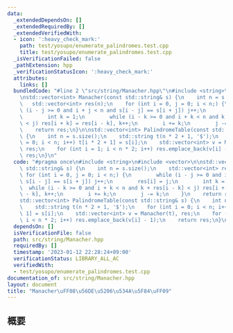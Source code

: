 ```yaml
---
data:
  _extendedDependsOn: []
  _extendedRequiredBy: []
  _extendedVerifiedWith:
  - icon: ':heavy_check_mark:'
    path: test/yosupo/enumerate_palindromes.test.cpp
    title: test/yosupo/enumerate_palindromes.test.cpp
  _isVerificationFailed: false
  _pathExtension: hpp
  _verificationStatusIcon: ':heavy_check_mark:'
  attributes:
    links: []
  bundledCode: "#line 2 \"src/string/Manacher.hpp\"\n#include <string>\n#include <vector>\n\
    \nstd::vector<int> Manacher(const std::string& s) {\n    int n = s.size();\n \
    \   std::vector<int> res(n);\n    for (int i = 0, j = 0; i < n;) {\n        while\
    \ (i - j >= 0 and i + j < n and s[i - j] == s[i + j]) j++;\n        res[i] = j;\n\
    \        int k = 1;\n        while (i - k >= 0 and i + k < n and k + res[i - k]\
    \ < j) res[i + k] = res[i - k], k++;\n        i += k;\n        j -= k;\n    }\n\
    \    return res;\n}\n\nstd::vector<int> PalindromeTable(const std::string& s)\
    \ {\n    int n = s.size();\n    std::string t(n * 2 + 1, '$');\n    for (int i\
    \ = 0; i < n; i++) t[i * 2 + 1] = s[i];\n    std::vector<int> v = Manacher(t),\
    \ res;\n    for (int i = 1; i < n * 2; i++) res.emplace_back(v[i] - 1);\n    return\
    \ res;\n}\n"
  code: "#pragma once\n#include <string>\n#include <vector>\n\nstd::vector<int> Manacher(const\
    \ std::string& s) {\n    int n = s.size();\n    std::vector<int> res(n);\n   \
    \ for (int i = 0, j = 0; i < n;) {\n        while (i - j >= 0 and i + j < n and\
    \ s[i - j] == s[i + j]) j++;\n        res[i] = j;\n        int k = 1;\n      \
    \  while (i - k >= 0 and i + k < n and k + res[i - k] < j) res[i + k] = res[i\
    \ - k], k++;\n        i += k;\n        j -= k;\n    }\n    return res;\n}\n\n\
    std::vector<int> PalindromeTable(const std::string& s) {\n    int n = s.size();\n\
    \    std::string t(n * 2 + 1, '$');\n    for (int i = 0; i < n; i++) t[i * 2 +\
    \ 1] = s[i];\n    std::vector<int> v = Manacher(t), res;\n    for (int i = 1;\
    \ i < n * 2; i++) res.emplace_back(v[i] - 1);\n    return res;\n}\n"
  dependsOn: []
  isVerificationFile: false
  path: src/string/Manacher.hpp
  requiredBy: []
  timestamp: '2023-01-12 22:28:24+09:00'
  verificationStatus: LIBRARY_ALL_AC
  verifiedWith:
  - test/yosupo/enumerate_palindromes.test.cpp
documentation_of: src/string/Manacher.hpp
layout: document
title: "Manacher\uFF08\u56DE\u5206\u534A\u5F84\uFF09"
---
```


## 概要
